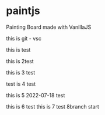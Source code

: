 # paintjs
Painting Board made with VanillaJS

this is git - vsc 


this is test

this is 2test

this is 3 test


test is 4 test

this is 5 2022-07-18 test

this is 6 test
this is 7 test
8branch start